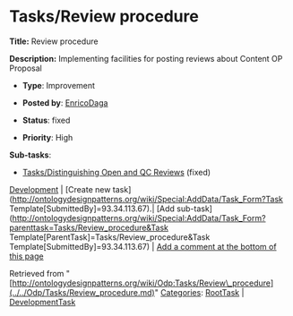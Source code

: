#  Tasks/Review procedure


__Title:__ Review procedure


__Description:__ Implementing facilities for posting reviews about Content OP Proposal 


  





* __Type__: Improvement
* __Posted by__: [EnricoDaga](../../User/EnricoDaga.md "User:EnricoDaga")
* __Status__: fixed


* __Priority__: High




__Sub-tasks__:



* [Tasks/Distinguishing Open and QC Reviews](../../Odp/Tasks/Distinguishing_Open_and_QC_Reviews.md "Odp:Tasks/Distinguishing Open and QC Reviews") (fixed)



[Development](../../Odp/Development.md "Odp:Development") | [Create new task](http://ontologydesignpatterns.org/wiki/Special:AddData/Task_Form?Task Template[SubmittedBy]=93.34.113.67).| [Add sub-task](http://ontologydesignpatterns.org/wiki/Special:AddData/Task_Form?parenttask=Tasks/Review_procedure&Task Template[ParentTask]=Tasks/Review_procedure&Task Template[SubmittedBy]=93.34.113.67) | [Add a comment at the bottom of this page](../index.php@title=Odp%253AAdd_comment&target=Odp%253ATasks%252F../../Odp/Tasks/Review_procedure.md#New_comment "http://ontologydesignpatterns.org/wiki/index.php?title=Odp:Add_comment&target=Odp:Tasks/Review_procedure#New_comment")


Retrieved from "[http://ontologydesignpatterns.org/wiki/Odp:Tasks/Review\_procedure](../../Odp/Tasks/Review_procedure.md)"
 [Categories](http://ontologydesignpatterns.org/wiki/Special:Categories "Special:Categories"): [RootTask](../../Category/RootTask.md "Category:RootTask") | [DevelopmentTask](../../Category/DevelopmentTask.md "Category:DevelopmentTask")